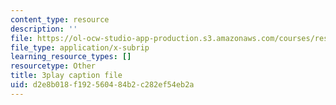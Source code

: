 ```yaml
---
content_type: resource
description: ''
file: https://ol-ocw-studio-app-production.s3.amazonaws.com/courses/res-8-007-cosmic-origin-of-the-chemical-elements-fall-2019/d2e8b018f192560484b2c282ef54eb2a_4bwMeTKC0M4.vtt
file_type: application/x-subrip
learning_resource_types: []
resourcetype: Other
title: 3play caption file
uid: d2e8b018-f192-5604-84b2-c282ef54eb2a
---
```

